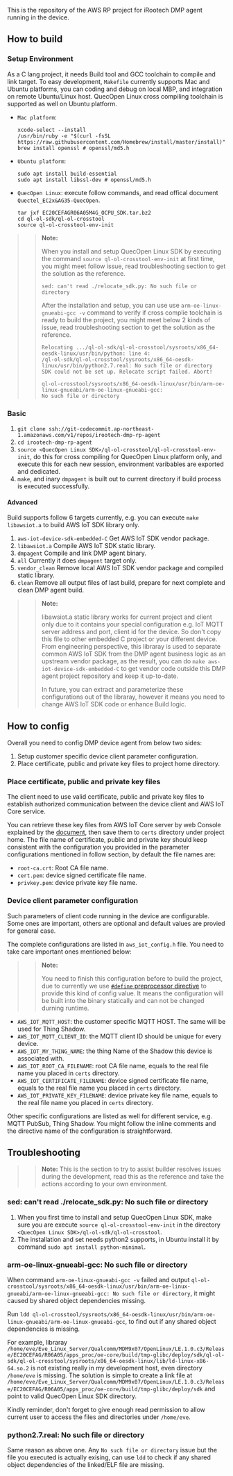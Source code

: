 This is the repository of the AWS RP project for iRootech DMP agent running in the device.

## How to build

### Setup Environment

As a C lang project, it needs Build tool and GCC toolchain to compile and link target. To easy development, `Makefile` currently supports Mac and Ubuntu platforms, you can coding and debug on local MBP, and integration on remote Ubuntu/Linux host. QuecOpen Linux cross compiling toolchain is supported as well on Ubuntu platform.

- `Mac platform`:

  ```
  xcode-select --install
  /usr/bin/ruby -e "$(curl -fsSL https://raw.githubusercontent.com/Homebrew/install/master/install)"
  brew install openssl # openssl/md5.h
  ```

- `Ubuntu platform`:

  ```
  sudo apt install build-essential
  sudo apt install libssl-dev # openssl/md5.h
  ```

- `QuecOpen Linux`: execute follow commands, and read offical document `Quectel_EC2x&AG35-QuecOpen`.

  ```
  tar jxf EC20CEFAGR06A05M4G_OCPU_SDK.tar.bz2
  cd ql-ol-sdk/ql-ol-crosstool
  source ql-ol-crosstool-env-init
  ```

>> **Note:**
>>
>> When you install and setup QuecOpen Linux SDK by executing the command `source ql-ol-crosstool-env-init` at first time, you might meet follow issue, read troubleshooting section to get the solution as the reference.
>>
>> ```
>> sed: can't read ./relocate_sdk.py: No such file or directory
>> ```
>>
>> After the installation and setup, you can use use `arm-oe-linux-gnueabi-gcc -v` command to verify if cross complie toolchain is ready to build the project, you might meet below 2 kinds of issue, read troubleshooting section to get the solution as the reference.
>>
>> ```
>> Relocating .../ql-ol-sdk/ql-ol-crosstool/sysroots/x86_64-oesdk-linux/usr/bin/python: line 4:
>> /ql-ol-sdk/ql-ol-crosstool/sysroots/x86_64-oesdk-linux/usr/bin/python2.7.real: No such file or directory
>> SDK could not be set up. Relocate script failed. Abort!
>> ```
>>
>> ```
>> ql-ol-crosstool/sysroots/x86_64-oesdk-linux/usr/bin/arm-oe-linux-gnueabi/arm-oe-linux-gnueabi-gcc:
>> No such file or directory
>> ```

### Basic

1. `git clone ssh://git-codecommit.ap-northeast-1.amazonaws.com/v1/repos/irootech-dmp-rp-agent`
2. `cd irootech-dmp-rp-agent`
3. ``source <QuecOpen Linux SDK>/ql-ol-crosstool/ql-ol-crosstool-env-init``, do this for cross compiling for QuecOpen Linux platform only, and execute this for each new session, environment varibables are exported and dedicated.
4. ``make``, and inary `dmpagent` is built out to current directory if build process is executed successfully.

#### Advanced

Build supports follow 6 targets currently, e.g. you can execute `make libawsiot.a` to build AWS IoT SDK library only.

1. `aws-iot-device-sdk-embedded-C` Get AWS IoT SDK vendor package.
2. `libawsiot.a` Compile AWS IoT SDK static library.
3. `dmpagent` Compile and link DMP agent binary.
4. `all` Currently it does `dmpagent` target only.
5. `vendor_clean` Remove local AWS IoT SDK vendor package and compiled static library.
6. `clean` Remove all output files of last build, prepare for next complete and clean DMP agent build.

>>**Note:**
>>
>> libawsiot.a static library works for current project and client only due to it contains your special configuration e.g. IoT MQTT server address and port, client id for the device. So don't copy this file to other embedded C project or your different device. From engineering perspective, this libraray is used to separate common AWS IoT SDK from the DMP agent business logic as an upstream vendor package, as the result, you can do `make aws-iot-device-sdk-embedded-C` to get vendor code outside this DMP agent project repository and keep it up-to-date.
>>
>> In future, you can extract and parameterize these configurations out of the libraray, however it means you need to change AWS IoT SDK code or enhance Build logic.

## How to config

Overall you need to config DMP device agent from below two sides:

1. Setup customer specific device client parameter configuration.
2. Place certificate, public and private key files to project home directory.

### Place certificate, public and private key files

The client need to use valid certificate, public and private key files to establish authorized communication between the device client and AWS IoT Core service.

You can retrieve these key files from AWS IoT Core server by web Console explained by the [document](https://docs.aws.amazon.com/iot/latest/developerguide/create-device-certificate.html), then save them to `certs` directory under project home. The file name of certificate, public and private key should keep consistent with the configuration you provided in the parameter configurations mentioned in follow section, by default the file names are:

- `root-ca.crt`: Root CA file name.
- `cert.pem`: device signed certificate file name.
- `privkey.pem`: device private key file name.

### Device client parameter configuration

Such parameters of client code running in the device are configurable. Some ones are important, others are optional and default values are provied for general case.

The complete configurations are listed in `aws_iot_config.h` file. You need to take care important ones mentioned below:

>>**Note:**
>>
>>You need to finish this configuration before to build the project, due to currently we use [`#define` preprocessor directive](https://www.techonthenet.com/c_language/constants/create_define.php) to provide this kind of config value. It means the configuration will be built into the binary statically and can not be changed durning runtime.

- `AWS_IOT_MQTT_HOST`: the customer specific MQTT HOST. The same will be used for Thing Shadow.
- `AWS_IOT_MQTT_CLIENT_ID`: the MQTT client ID should be unique for every device.
- `AWS_IOT_MY_THING_NAME`: the thing Name of the Shadow this device is associated with.
- `AWS_IOT_ROOT_CA_FILENAME`: root CA file name, equals to the real file name you placed in `certs` directory.
- `AWS_IOT_CERTIFICATE_FILENAME`: device signed certificate file name, equals to the real file name you placed in `certs` directory.
- `AWS_IOT_PRIVATE_KEY_FILENAME`: device private key file name, equals to the real file name you placed in `certs` directory.

Other specific configurations are listed as well for different service, e.g. MQTT PubSub, Thing Shadow. You might follow the inline comments and the directive name of the configuration is straightforward.

## Troubleshooting

>> **Note:**
>> This is the section to try to assist builder resolves issues during the development, read this as the reference and take the actions according to your own environment.

### sed: can't read ./relocate_sdk.py: No such file or directory

1. When you first time to install and setup QuecOpen Linux SDK, make sure you are execute `source ql-ol-crosstool-env-init` in the directory `<QuecOpen Linux SDK>/ql-ol-sdk/ql-ol-crosstool`.
2. The installation and set needs python2 supports, in Ubuntu install it by command `sudo apt install python-minimal`.

### arm-oe-linux-gnueabi-gcc: No such file or directory

When command `arm-oe-linux-gnueabi-gcc -v` failed and output `ql-ol-crosstool/sysroots/x86_64-oesdk-linux/usr/bin/arm-oe-linux-gnueabi/arm-oe-linux-gnueabi-gcc: No such file or directory`, it might caused by shared object dependencies missing.

Run `ldd ql-ol-crosstool/sysroots/x86_64-oesdk-linux/usr/bin/arm-oe-linux-gnueabi/arm-oe-linux-gnueabi-gcc`, to find out if any shared object dependencies is missing.

For example, libraray `/home/eve/Eve_Linux_Server/Qualcomm/MDM9x07/OpenLinux/LE.1.0.c3/Release/EC20CEFAG/R06A05/apps_proc/oe-core/build/tmp-glibc/deploy/sdk/ql-ol-sdk/ql-ol-crosstool/sysroots/x86_64-oesdk-linux/lib/ld-linux-x86-64.so.2` is not existing really in my development host, even directory `/home/eve` is missing. The solution is simple to create a link file at `/home/eve/Eve_Linux_Server/Qualcomm/MDM9x07/OpenLinux/LE.1.0.c3/Release/EC20CEFAG/R06A05/apps_proc/oe-core/build/tmp-glibc/deploy/sdk` and point to valid QuecOpen Linux SDK directory.

Kindly reminder, don't forget to give enough read permission to allow current user to access the files and directories under `/home/eve`.

### python2.7.real: No such file or directory

Same reason as above one. Any `No such file or directory` issue but the file you executed is actually exising, can use ``ldd`` to check if any shared object dependencies of the linked/ELF file are missing.
